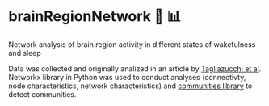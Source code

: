 # brainRegionNetwork 🧠 📊
Network analysis of brain region activity in different states of wakefulness and sleep

Data was collected and originally analized in an article by [Tagliazucchi et al](https://pubmed.ncbi.nlm.nih.gov/24811386/). Networkx library
in Python was used to conduct analyses (connectivty, node characteristics, network characteristics) and [communities library](https://pypi.org/project/community/) to detect communities.
